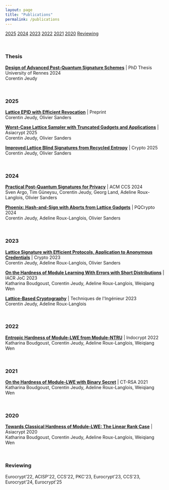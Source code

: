 ```yaml
---
layout: page
title: "Publications"
permalink: /publications
---
```


[<span class="mydate">2025</span>](/publications#2025) [<span class="mydate">2024</span>](/publications#2024) [<span class="mydate">2023</span>](/publications#2023) [<span class="mydate">2022</span>](/publications#2022) [<span class="mydate">2021</span>](/publications#2021) [<span class="mydate">2020</span>](/publications#2020) [<span class="mydate">Reviewing</span>](/publications#reviewing)  

<br>

### Thesis

[**Design of Advanced Post-Quantum Signature Schemes**](/publications/design_of_advanced_post_quantum_signature_schemes) | <span class="conf">PhD Thesis University of Rennes 2024</span>  
<span class="authors">Corentin Jeudy</span>   

<br>

### 2025

<!-- [**Hardness of M-LWE with General Distributions and Applications to Leaky Variants**](/publications/hardness_of_mlwe_with_general_distributions_and_applications_to_leaky_variants) | <span class="conf">Preprint</span>    
<span class="authors">Katharina Boudgoust, Corentin Jeudy, Erkan Tairi, Weiqiang Wen</span>    -->

[**Lattice EPID with Efficient Revocation**](/publications/lattice_epid_with_efficient_revocation) | <span class="conf">Preprint</span>    
<span class="authors">Corentin Jeudy, Olivier Sanders</span>   

[**Worst-Case Lattice Sampler with Truncated Gadgets and Applications**](/publications/worst-case_lattice_sampler_with_truncated_gadgets_and_applications) | <span class="conf">Asiacrypt 2025</span>    
<span class="authors">Corentin Jeudy, Olivier Sanders</span>   

[**Improved Lattice Blind Signatures from Recycled Entropy**](/publications/improved_lattice_blind_signatures_from_recycled_entropy) | <span class="conf">Crypto 2025</span>    
<span class="authors">Corentin Jeudy, Olivier Sanders</span>  

<br>

### 2024

[**Practical Post-Quantum Signatures for Privacy**](/publications/practical_post_quantum_signatures_for_privacy) | <span class="conf">ACM CCS 2024</span>  
<span class="authors">Sven Argo, Tim Güneysu, Corentin Jeudy, Georg Land, Adeline Roux-Langlois, Olivier Sanders</span>  

[**Phoenix: Hash-and-Sign with Aborts from Lattice Gadgets**](/publications/phoenix_hash_and_sign_with_aborts_from_lattice_gadgets) | <span class="conf">PQCrypto 2024</span>    
<span class="authors">Corentin Jeudy, Adeline Roux-Langlois, Olivier Sanders</span>  

<br>

### 2023

[**Lattice Signature with Efficient Protocols, Application to Anonymous Credentials**](/publications/lattice_signature_with_efficient_protocols_application_to_anonymous_credentials) | <span class="conf">Crypto 2023</span>  
<span class="authors">Corentin Jeudy, Adeline Roux-Langlois, Olivier Sanders</span>  

[**On the Hardness of Module Learning With Errors with Short Distributions**](/publications/on_the_hardness_of_module_learning_with_errors_with_short_distributions) | <span class="conf">IACR JoC 2023</span>    
<span class="authors">Katharina Boudgoust, Corentin Jeudy, Adeline Roux-Langlois, Weiqiang Wen</span>  

[**Lattice-Based Cryptography**](/publications/lattice-based_cryptography) | <span class="conf">Techniques de l'Ingénieur 2023</span>  
<span class="authors">Corentin Jeudy, Adeline Roux-Langlois</span>  

<br>

### 2022

[**Entropic Hardness of Module-LWE from Module-NTRU**](/publications/entropic_hardness_of_module-lwe_from_module-ntru) | <span class="conf">Indocrypt 2022</span>    
<span class="authors">Katharina Boudgoust, Corentin Jeudy, Adeline Roux-Langlois, Weiqiang Wen</span>  

<br>

### 2021  

[**On the Hardness of Module-LWE with Binary Secret**](/publications/on_the_hardness_of_module-lwe_with_binary_secret) | <span class="conf">CT-RSA 2021</span>    
<span class="authors">Katharina Boudgoust, Corentin Jeudy, Adeline Roux-Langlois, Weiqiang Wen</span>  

<br>

### 2020  

[**Towards Classical Hardness of Module-LWE: The Linear Rank Case**](/publications/towards_classical_hardness_of_module-lwe_the_linear_rank_case) | <span class="conf">Asiacrypt 2020</span>   
<span class="authors">Katharina Boudgoust, Corentin Jeudy, Adeline Roux-Langlois, Weiqiang Wen</span>  

<br>

### Reviewing

Eurocrypt'22, ACISP'22, CCS'22, PKC'23, Eurocrypt'23, CCS'23, Eurocrypt'24, Eurocrypt'25  